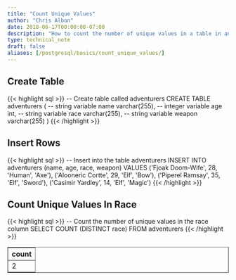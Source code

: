 ```yaml
---
title: "Count Unique Values"
author: "Chris Albon"
date: 2018-06-17T00:00:00-07:00
description: "How to count the number of unique values in a table in an SQL database."
type: technical_note
draft: false
aliases: [/postgresql/basics/count_unique_values/]
---
```


## Create Table

{{< highlight sql >}}
-- Create table called adventurers
CREATE TABLE adventurers (
    -- string variable
    name varchar(255),
    -- integer variable
    age int,
    -- string variable
    race varchar(255),
    -- string variable
    weapon varchar(255)
)
{{< /highlight >}}

## Insert Rows

{{< highlight sql >}}
-- Insert into the table adventurers
INSERT INTO adventurers (name, age, race, weapon)
VALUES ('Fjoak Doom-Wife', 28, 'Human', 'Axe'),
       ('Alooneric Cortte', 29, 'Elf', 'Bow'),
       ('Piperel Ramsay', 35, 'Elf', 'Sword'),
       ('Casimir Yardley', 14, 'Elf', 'Magic')
{{< /highlight >}}

## Count Unique Values In Race

{{< highlight sql >}}
-- Count the number of unique values in the race column
SELECT COUNT (DISTINCT race) FROM adventurers
{{< /highlight >}}
<table border="1" style="border-collapse:collapse">
<tr><th>count</th></tr>
<tr><td>2</td></tr></table>
